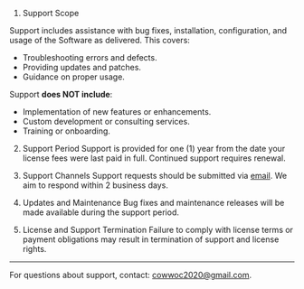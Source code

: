 1. Support Scope

Support includes assistance with bug fixes, installation, configuration, and
usage of the Software as delivered. This covers:

- Troubleshooting errors and defects.
- Providing updates and patches.
- Guidance on proper usage.

Support **does NOT include**:

- Implementation of new features or enhancements.
- Custom development or consulting services.
- Training or onboarding.

2. Support Period
   Support is provided for one (1) year from the date your license fees were last paid in full. Continued
   support requires renewal.

3. Support Channels
   Support requests should be submitted via [email](mailto:cowwoc2020@gmail.com). We aim to respond within 2 business
   days.

4. Updates and Maintenance
   Bug fixes and maintenance releases will be made available during the support period.

5. License and Support Termination
   Failure to comply with license terms or payment obligations may result in termination of support and
   license rights.

---

For questions about support, contact: [cowwoc2020@gmail.com](mailto:cowwoc2020@gmail.com).